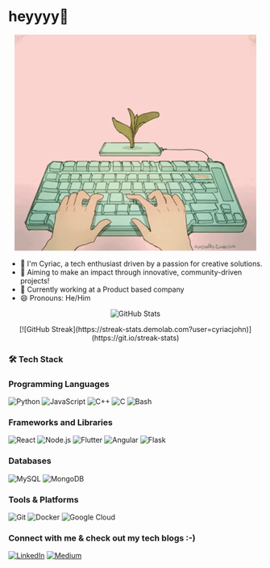 # heyyyy👋

<p align="center">
  <img src="https://github.com/cyriacjohn/cyriacjohn/blob/main/demo.gif" alt="Demo GIF"/>
</p>

- 👋 I'm Cyriac, a tech enthusiast driven by a passion for creative solutions.
- 🎯 Aiming to make an impact through innovative, community-driven projects!
- 🔭 Currently working at a Product based company
- 😄 Pronouns: He/Him
  
<p align="center">
  <img src="https://github-readme-stats.vercel.app/api?username=cyriacjohn&show_icons=true&theme=radical" alt="GitHub Stats"/>



</p>
<p align="center">
  [![GitHub Streak](https://streak-stats.demolab.com?user=cyriacjohn)](https://git.io/streak-stats)



</p>



### 🛠️ Tech Stack
### Programming Languages
![Python](https://img.shields.io/badge/Python-3776AB?style=for-the-badge&logo=python&logoColor=white)
![JavaScript](https://img.shields.io/badge/JavaScript-F7DF1E?style=for-the-badge&logo=javascript&logoColor=black)
![C++](https://img.shields.io/badge/C++-00599C?style=for-the-badge&logo=c%2B%2B&logoColor=white)
![C](https://img.shields.io/badge/C-A8B9CC?style=for-the-badge&logo=c&logoColor=white)
![Bash](https://img.shields.io/badge/Bash-4EAA25?style=for-the-badge&logo=gnu-bash&logoColor=white)

### Frameworks and Libraries
![React](https://img.shields.io/badge/React-20232A?style=for-the-badge&logo=react&logoColor=61DAFB)
![Node.js](https://img.shields.io/badge/Node.js-339933?style=for-the-badge&logo=node.js&logoColor=white)
![Flutter](https://img.shields.io/badge/Flutter-02569B?style=for-the-badge&logo=flutter&logoColor=white)
![Angular](https://img.shields.io/badge/Angular-DD0031?style=for-the-badge&logo=angular&logoColor=white)
![Flask](https://img.shields.io/badge/Flask-000000?style=for-the-badge&logo=flask&logoColor=white)

### Databases
![MySQL](https://img.shields.io/badge/MySQL-4479A1?style=for-the-badge&logo=mysql&logoColor=white)
![MongoDB](https://img.shields.io/badge/MongoDB-47A248?style=for-the-badge&logo=mongodb&logoColor=white)

### Tools & Platforms
![Git](https://img.shields.io/badge/Git-F05032?style=for-the-badge&logo=git&logoColor=white)
![Docker](https://img.shields.io/badge/Docker-2496ED?style=for-the-badge&logo=docker&logoColor=white)
![Google Cloud](https://img.shields.io/badge/Google%20Cloud-4285F4?style=for-the-badge&logo=google-cloud&logoColor=white)

### Connect with me & check out my tech blogs :-)
[![LinkedIn](https://img.shields.io/badge/-LinkedIn-blue?logo=LinkedIn&logoColor=white)](https://www.linkedin.com/in/cyriac-john-5b7844216/)
[![Medium](https://img.shields.io/badge/Medium-12100E?style=for-the-badge&logo=medium&logoColor=white)](https://medium.com/@cyriacjohn)
